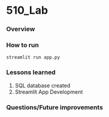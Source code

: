 # 510_Lab
### Overview
### How to run
`streamlit run app.py`
### Lessons learned
1. SQL database created
2. Streamlit App Development
### Questions/Future improvements